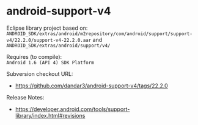 android-support-v4
==================

Eclipse library project based on:<br/>
`ANDROID_SDK/extras/android/m2repository/com/android/support/support-v4/22.2.0/support-v4-22.2.0.aar`
and
`ANDROID_SDK/extras/android/support/v4/`

Requires (to compile):<br/>
`Android 1.6 (API 4) SDK Platform`

Subversion checkout URL:<br/>
* https://github.com/dandar3/android-support-v4/tags/22.2.0

Release Notes:
* https://developer.android.com/tools/support-library/index.html#revisions